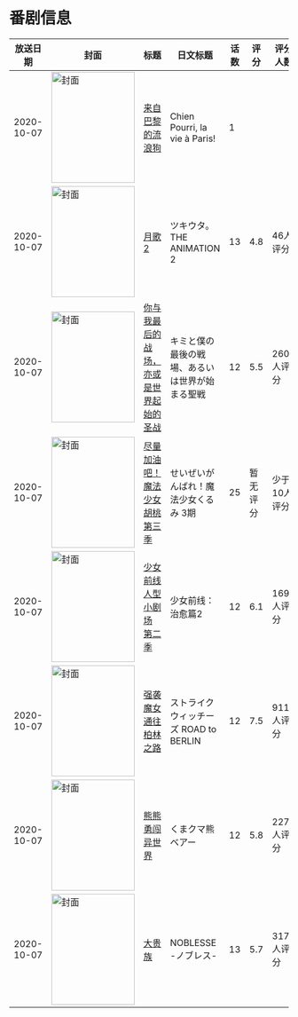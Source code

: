 # 番剧信息

|放送日期|封面|标题|日文标题|话数|评分|评分人数|
|---|---|---|---|---|---|---|
|2020-10-07|<img src="https://lain.bgm.tv/pic/cover/c/1f/aa/480356_90r0w.jpg" alt="封面" style="width:150px;height:200px;object-fit:cover;">|[来自巴黎的流浪狗](https://bangumi.tv/subject/480356)|Chien Pourri, la vie à Paris!|1|||
|2020-10-07|<img src="https://lain.bgm.tv/pic/cover/c/07/5a/266349_P0x0I.jpg" alt="封面" style="width:150px;height:200px;object-fit:cover;">|[月歌2](https://bangumi.tv/subject/266349)|ツキウタ。 THE ANIMATION 2|13|4.8|46人评分|
|2020-10-07|<img src="https://lain.bgm.tv/pic/cover/c/20/f7/292273_Nxf0x.jpg" alt="封面" style="width:150px;height:200px;object-fit:cover;">|[你与我最后的战场，亦或是世界起始的圣战](https://bangumi.tv/subject/292273)|キミと僕の最後の戦場、あるいは世界が始まる聖戦|12|5.5|2606人评分|
|2020-10-07|<img src="https://lain.bgm.tv/pic/cover/c/33/65/310899_WL100.jpg" alt="封面" style="width:150px;height:200px;object-fit:cover;">|[尽量加油吧！魔法少女胡桃 第三季](https://bangumi.tv/subject/310899)|せいぜいがんばれ！魔法少女くるみ 3期|25|暂无评分|少于10人评分|
|2020-10-07|<img src="https://lain.bgm.tv/pic/cover/c/8b/a0/316182_gyeG6.jpg" alt="封面" style="width:150px;height:200px;object-fit:cover;">|[少女前线 人型小剧场 第二季](https://bangumi.tv/subject/316182)|少女前线：治愈篇2|12|6.1|169人评分|
|2020-10-07|<img src="https://lain.bgm.tv/pic/cover/c/39/ad/253046_IjUfm.jpg" alt="封面" style="width:150px;height:200px;object-fit:cover;">|[强袭魔女 通往柏林之路](https://bangumi.tv/subject/253046)|ストライクウィッチーズ ROAD to BERLIN|12|7.5|911人评分|
|2020-10-07|<img src="https://lain.bgm.tv/pic/cover/c/90/61/297624_nANa9.jpg" alt="封面" style="width:150px;height:200px;object-fit:cover;">|[熊熊勇闯异世界](https://bangumi.tv/subject/297624)|くまクマ熊ベアー|12|5.8|2273人评分|
|2020-10-07|<img src="https://lain.bgm.tv/pic/cover/c/40/2a/312966_7is7r.jpg" alt="封面" style="width:150px;height:200px;object-fit:cover;">|[大贵族](https://bangumi.tv/subject/312966)|NOBLESSE -ノブレス-|13|5.7|317人评分|
